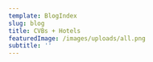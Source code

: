 ```yaml
---
template: BlogIndex
slug: blog
title: CVBs + Hotels
featuredImage: /images/uploads/all.png
subtitle: ''
---
```


